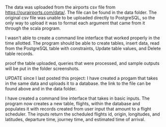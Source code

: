 The data was uploaded from the airports csv file from https://ourairports.com/data/. The file can be found in the data folder.
The original csv file was unable to be uploaded directly to PostgreSQL, so the only way to upload it was to format each argument that came from it through the scala program.

I wasn't able to create a command line interface that worked properly in the time allotted.
The program should be able to create tables, insert data, read from the PostgreSQL table with constraints, Update table values, and Delete table records.

proof the table uploaded, queries that were processed, and sample outputs will be put in the folder screenshots.

UPDATE since I last posted this project:
I have created a progam that takes in the same data and uploads it to a database. the link to the file can be found above and in the data folder.

I have created a command line interface that takes in basic inputs. The program now creates a new table, flights, within the database and populates it with records created from user input that amount to a flight scheduler. The inputs return the scheduled flights id, origin, longitudes, and latitudes, departure time, journey time, and estimated time of arrival.
